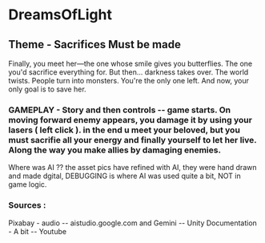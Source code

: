 # DreamsOfLight
## Theme - Sacrifices Must be made
Finally, you meet her—the one whose smile gives you butterflies. The one you'd sacrifice everything for. But then... darkness takes over. The world twists. People turn into monsters. You're the only one left. And now, your only goal is to save her.

### GAMEPLAY - Story and then controls -- game starts. On moving forward enemy appears, you damage it by using your lasers ( left click ). in the end u meet your beloved, but you must sacrifie all your energy and finally yourself to let her live. Along the way you make allies by damaging enemies.

Where was AI ?? the asset pics have refined with AI, they were hand drawn and made dgital,
DEBUGGING is where AI was used quite a bit, NOT in game logic.


### Sources : 
Pixabay - audio --
aistudio.google.com and Gemini --
Unity Documentation - A bit --
Youtube

